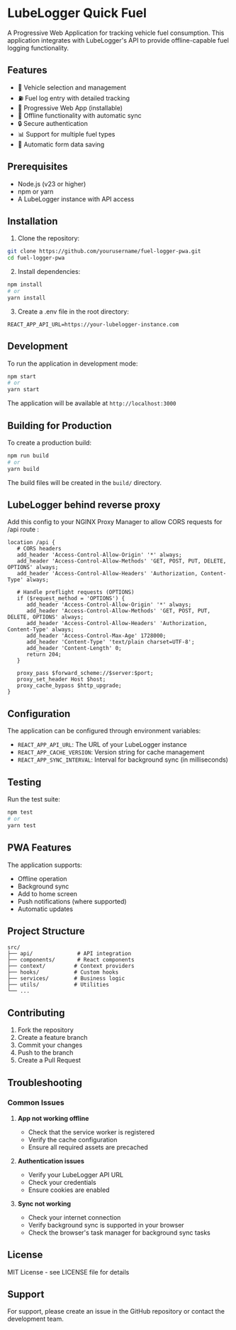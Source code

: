 # LubeLogger Quick Fuel
A Progressive Web Application for tracking vehicle fuel consumption. This application integrates with LubeLogger's API to provide offline-capable fuel logging functionality.

## Features
- 🚗 Vehicle selection and management
- ⛽ Fuel log entry with detailed tracking
- 📱 Progressive Web App (installable)
- 🔄 Offline functionality with automatic sync
- 🔒 Secure authentication
- 📊 Support for multiple fuel types
- 💾 Automatic form data saving

## Prerequisites
- Node.js (v23 or higher)
- npm or yarn
- A LubeLogger instance with API access

## Installation
1. Clone the repository:
```bash
git clone https://github.com/yourusername/fuel-logger-pwa.git
cd fuel-logger-pwa
```

2. Install dependencies:
```bash
npm install
# or
yarn install
```

3. Create a .env file in the root directory:
```env
REACT_APP_API_URL=https://your-lubelogger-instance.com
```

## Development
To run the application in development mode:

```bash
npm start
# or
yarn start
```

The application will be available at `http://localhost:3000`

## Building for Production
To create a production build:

```bash
npm run build
# or
yarn build
```

The build files will be created in the `build/` directory.

## LubeLogger behind reverse proxy
Add this config to your NGINX Proxy Manager to allow CORS requests for /api route :
```
location /api {
   # CORS headers
   add_header 'Access-Control-Allow-Origin' '*' always;
   add_header 'Access-Control-Allow-Methods' 'GET, POST, PUT, DELETE, OPTIONS' always;
   add_header 'Access-Control-Allow-Headers' 'Authorization, Content-Type' always;

   # Handle preflight requests (OPTIONS)
   if ($request_method = 'OPTIONS') {
      add_header 'Access-Control-Allow-Origin' '*' always;
      add_header 'Access-Control-Allow-Methods' 'GET, POST, PUT, DELETE, OPTIONS' always;
      add_header 'Access-Control-Allow-Headers' 'Authorization, Content-Type' always;
      add_header 'Access-Control-Max-Age' 1728000;
      add_header 'Content-Type' 'text/plain charset=UTF-8';
      add_header 'Content-Length' 0;
      return 204;
   }

   proxy_pass $forward_scheme://$server:$port;
   proxy_set_header Host $host;
   proxy_cache_bypass $http_upgrade;
}
```

## Configuration
The application can be configured through environment variables:

- `REACT_APP_API_URL`: The URL of your LubeLogger instance
- `REACT_APP_CACHE_VERSION`: Version string for cache management
- `REACT_APP_SYNC_INTERVAL`: Interval for background sync (in milliseconds)

## Testing
Run the test suite:

```bash
npm test
# or
yarn test
```

## PWA Features
The application supports:
- Offline operation
- Background sync
- Add to home screen
- Push notifications (where supported)
- Automatic updates

## Project Structure
```
src/
├── api/              # API integration
├── components/       # React components
├── context/         # Context providers
├── hooks/           # Custom hooks
├── services/        # Business logic
├── utils/           # Utilities
└── ...
```

## Contributing
1. Fork the repository
2. Create a feature branch
3. Commit your changes
4. Push to the branch
5. Create a Pull Request

## Troubleshooting
### Common Issues
1. **App not working offline**
   - Check that the service worker is registered
   - Verify the cache configuration
   - Ensure all required assets are precached

2. **Authentication issues**
   - Verify your LubeLogger API URL
   - Check your credentials
   - Ensure cookies are enabled

3. **Sync not working**
   - Check your internet connection
   - Verify background sync is supported in your browser
   - Check the browser's task manager for background sync tasks

## License
MIT License - see LICENSE file for details

## Support
For support, please create an issue in the GitHub repository or contact the development team.